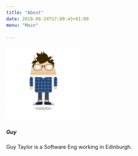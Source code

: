 ```yaml
---
title: "About"
date: 2018-08-24T17:09:43+01:00
menu: "Main"

---
```


<div class="media">
  <img class="align-self-start mr-3" src="hover.png" alt="Cartoon Image">
  <div class="media-body">
    <h5 class="mt-0">Guy</h5>
    <p>Guy Taylor is a Software Eng working in Edinburgh.</p>
  </div>
</div>
